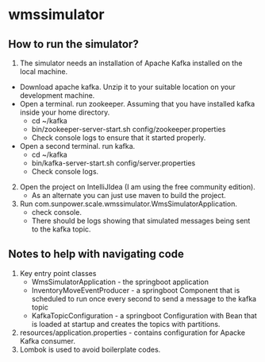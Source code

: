# wmssimulator

## How to run the simulator?
1. The simulator needs an installation of Apache Kafka installed on the local machine.
- Download apache kafka. Unzip it to your suitable location on your development machine.
- Open a terminal. run zookeeper. Assuming that you have installed kafka inside your home directory. 
  - cd ~/kafka
  - bin/zookeeper-server-start.sh config/zookeeper.properties
  - Check console logs to ensure that it started properly.
- Open a second terminal. run kafka. 
  - cd ~/kafka
  - bin/kafka-server-start.sh config/server.properties
  - Check console logs.

2. Open the project on IntelliJIdea (I am using the free community edition). 
   - As an alternate you can just use maven to build the project.
3. Run com.sunpower.scale.wmssimulator.WmsSimulatorApplication. 
   - check console. 
   - There should be logs showing that simulated messages being sent to the kafka topic. 

## Notes to help with navigating code

1. Key entry point classes
   - WmsSimulatorApplication - the springboot application
   - InventoryMoveEventProducer - a springboot Component that is scheduled to run once every second to send a message to the kafka topic
   - KafkaTopicConfiguration - a springboot Configuration with Bean that is loaded at startup and creates the topics with partitions.
2. resources/application.properties - contains configuration for Apacke Kafka consumer.
3. Lombok is used to avoid boilerplate codes. 

   